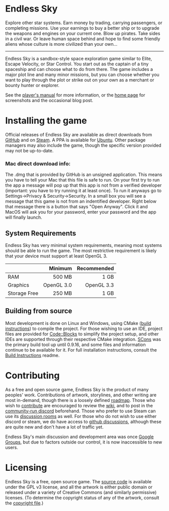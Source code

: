 # Endless Sky

Explore other star systems. Earn money by trading, carrying passengers, or completing missions. Use your earnings to buy a better ship or to upgrade the weapons and engines on your current one. Blow up pirates. Take sides in a civil war. Or leave human space behind and hope to find some friendly aliens whose culture is more civilized than your own...

------

Endless Sky is a sandbox-style space exploration game similar to Elite, Escape Velocity, or Star Control. You start out as the captain of a tiny spaceship and can choose what to do from there. The game includes a major plot line and many minor missions, but you can choose whether you want to play through the plot or strike out on your own as a merchant or bounty hunter or explorer.

See the [player's manual](https://github.com/endless-sky/endless-sky/wiki/PlayersManual) for more information, or the [home page](https://endless-sky.github.io/) for screenshots and the occasional blog post.

# Installing the game
Official releases of Endless Sky are available as direct downloads from [GitHub](https://github.com/endless-sky/endless-sky/releases) and on [Steam](https://store.steampowered.com/app/404410/Endless_Sky/). A PPA is available for [Ubuntu](https://launchpad.net/~mzahniser/+archive/ubuntu/endless-sky). Other package managers may also include the game, though the specific version provided may not be up-to-date.

### Mac direct download info:
The .dmg that is provided by GitHub is an unsigned application. This means you have to tell your Mac that this file is safe to run. On your first try to run the app a message will pop up that this app is not from a verified developer (important: you have to try running it at least once). To run it anyways go to Settings->Privacy & Security->Security. In a small box you will see a message that this game is not from an indentified developer. Right below that message there is a button that says "Open Anyway". Click it and MacOS will ask you for your password, enter your password and the app will finally launch.

## System Requirements
Endless Sky has very minimal system requirements, meaning most systems should be able to run the game. The most restrictive requirement is likely that your device must support at least OpenGL 3.

|| Minimum | Recommended |
|---|----:|----:|
|RAM | 500 MB | 1 GB |
|Graphics | OpenGL 3.0 | OpenGL 3.3 |
|Storage Free | 250 MB | 1 GB |

## Building from source
Most development is done on Linux and Windows, using CMake ([build instructions](readme-cmake.md)) to compile the project. For those wishing to use an IDE, project files are provided for [Code::Blocks](https://www.codeblocks.org/) to simplify the project setup, and other IDEs are supported through their respective CMake integration. [SCons](https://scons.org/) was the primary build tool up until 0.9.16, and some files and information continue to be available for it.
For full installation instructions, consult the [Build Instructions](https://github.com/endless-sky/endless-sky/blob/master/readme-developer.md) readme.

# Contributing
As a free and open source game, Endless Sky is the product of many peoples' work. Contributions of artwork, storylines, and other writing are most in-demand, though there is a loosely defined [roadmap](https://github.com/endless-sky/endless-sky/wiki/DevelopmentRoadmap). Those who wish to [contribute](CONTRIBUTING.md) are encouraged to review the [wiki](https://github.com/endless-sky/endless-sky/wiki), and to post in the [community-run discord](https://discord.gg/ZeuASSx) beforehand. Those who prefer to use Steam can use its [discussion rooms](https://steamcommunity.com/app/404410/discussions/) as well. For those who do not wish to use either discord or steam, we do have access to [github discussions](https://github.com/endless-sky/endless-sky/discussions), although these are quite new and don't have a lot of traffic yet.

Endless Sky's main discussion and development area was once [Google Groups](https://groups.google.com/g/endless-sky), but due to factors outside our control, it is now inaccessible to new users.

# Licensing
Endless Sky is a free, open source game. The [source code](https://github.com/endless-sky/endless-sky/) is available under the GPL v3 license, and all the artwork is either public domain or released under a variety of Creative Commons (and similarly permissive) licenses. (To determine the copyright status of any of the artwork, consult the [copyright file](https://github.com/endless-sky/endless-sky/blob/master/copyright).)
